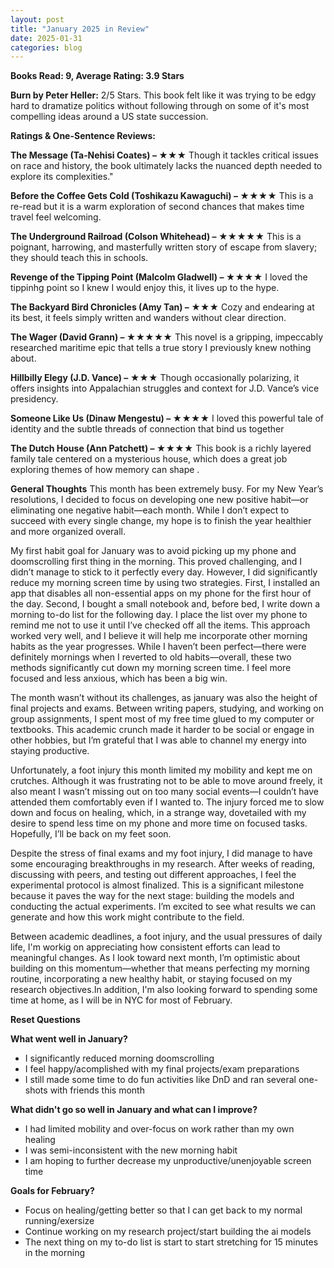 ```yaml
---
layout: post
title: "January 2025 in Review"
date: 2025-01-31
categories: blog
---
```


**Books Read: 9, Average Rating: 3.9 Stars**

**Burn by Peter Heller:**  2/5 Stars. This book felt like it was trying to be edgy hard to dramatize politics without following through on some of it's most compelling ideas around a US state succession.

**Ratings & One-Sentence Reviews:**

**The Message (Ta‐Nehisi Coates) – ★★★** Though it tackles critical issues on race and history, the book ultimately lacks the nuanced depth needed to explore its complexities."

**Before the Coffee Gets Cold (Toshikazu Kawaguchi) – ★★★★** This is a re-read but it is a warm exploration of second chances that makes time travel feel welcoming.

**The Underground Railroad (Colson Whitehead) – ★★★★★** This is a poignant, harrowing, and masterfully written story of escape from slavery; they should teach this in schools.

**Revenge of the Tipping Point (Malcolm Gladwell) – ★★★★** I loved the tippinhg point so I knew I would enjoy this, it lives up to the hype.

**The Backyard Bird Chronicles (Amy Tan) – ★★★**  Cozy and endearing at its best, it feels simply written and wanders without clear direction.

**The Wager (David Grann) – ★★★★★**  This novel is a gripping, impeccably researched maritime epic that tells a true story I previously knew nothing about.

**Hillbilly Elegy (J.D. Vance) – ★★★** Though occasionally polarizing, it offers insights into Appalachian struggles and context for J.D. Vance’s vice presidency.

**Someone Like Us (Dinaw Mengestu) – ★★★★** I loved this powerful tale of identity and the subtle threads of connection that bind us together

**The Dutch House (Ann Patchett) – ★★★★** This book is a richly layered family tale centered on a mysterious house, which does a great job exploring themes of how memory can shape .

**General Thoughts**
This month has been extremely busy. For my New Year’s resolutions, I decided to focus on developing one new positive habit—or eliminating one negative habit—each month. While I don’t expect to succeed with every single change, my hope is to finish the year healthier and more organized overall.

My first habit goal for January was to avoid picking up my phone and doomscrolling first thing in the morning. This proved challenging, and I didn’t manage to stick to it perfectly every day. However, I did significantly reduce my morning screen time by using two strategies. First, I installed an app that disables all non-essential apps on my phone for the first hour of the day. Second, I bought a small notebook and, before bed, I write down a morning to-do list for the following day. I place the list over my phone to remind me not to use it until I’ve checked off all the items. This approach worked very well, and I believe it will help me incorporate other morning habits as the year progresses. While I haven’t been perfect—there were definitely mornings when I reverted to old habits—overall, these two methods significantly cut down my morning screen time. I feel more focused and less anxious, which has been a big win.

The month wasn’t without its challenges, as january was also the height of final projects and exams. Between writing papers, studying, and working on group assignments, I spent most of my free time glued to my computer or textbooks. This academic crunch made it harder to be social or engage in other hobbies, but I’m grateful that I was able to channel my energy into staying productive.

Unfortunately, a foot injury this month limited my mobility and kept me on crutches. Although it was frustrating not to be able to move around freely, it also meant I wasn’t missing out on too many social events—I couldn’t have attended them comfortably even if I wanted to. The injury forced me to slow down and focus on healing, which, in a strange way, dovetailed with my desire to spend less time on my phone and more time on focused tasks. Hopefully, I’ll be back on my feet soon.

Despite the stress of final exams and my foot injury, I did manage to have some encouraging breakthroughs in my research. After weeks of reading, discussing with peers, and testing out different approaches, I feel the experimental protocol is almost finalized. This is a significant milestone because it paves the way for the next stage: building the models and conducting the actual experiments. I’m excited to see what results we can generate and how this work might contribute to the field.

Between academic deadlines, a foot injury, and the usual pressures of daily life, I'm workig on appreciating how consistent efforts can lead to meaningful changes. As I look toward next month, I’m optimistic about building on this momentum—whether that means perfecting my morning routine, incorporating a new healthy habit, or staying focused on my research objectives.In addition, I'm also looking forward to spending some time at home, as I will be in NYC for most of February.

**Reset Questions**

**What went well in January?**
- I significantly reduced morning doomscrolling
- I feel happy/acomplished with my final projects/exam preparations
- I still made some time to do fun activities like DnD and ran several one-shots with friends this month

**What didn't go so well in January and what can I improve?**
- I had limited mobility and over-focus on work rather than my own healing
- I was semi-inconsistent with the new morning habit
- I am hoping to further decrease my unproductive/unenjoyable screen time

**Goals for February?**
- Focus on healing/getting better so that I can get back to my normal running/exersize
- Continue working on my research project/start building the ai models
- The next thing on my to-do list is start to start stretching for 15 minutes in the morning
